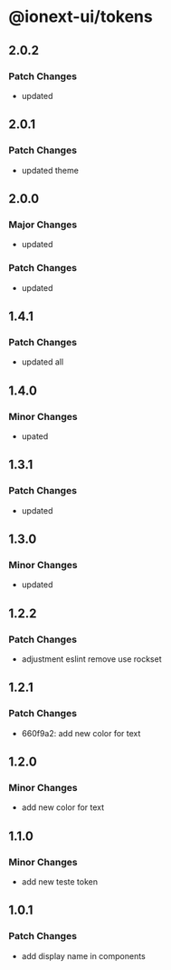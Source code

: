 # @ionext-ui/tokens

## 2.0.2

### Patch Changes

- updated

## 2.0.1

### Patch Changes

- updated theme

## 2.0.0

### Major Changes

- updated

### Patch Changes

- updated

## 1.4.1

### Patch Changes

- updated all

## 1.4.0

### Minor Changes

- upated

## 1.3.1

### Patch Changes

- updated

## 1.3.0

### Minor Changes

- updated

## 1.2.2

### Patch Changes

- adjustment eslint remove use rockset

## 1.2.1

### Patch Changes

- 660f9a2: add new color for text

## 1.2.0

### Minor Changes

- add new color for text

## 1.1.0

### Minor Changes

- add new teste token

## 1.0.1

### Patch Changes

- add display name in components
